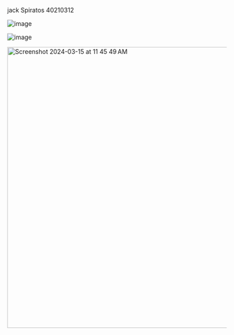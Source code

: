 jack Spiratos 
40210312

![image](https://github.com/SOEN345-WINTER2024/logic-coverage-lab-Spiratatoe/assets/95253269/046fa0fa-6518-4875-9bb0-a0b8b11b91b7)

![image](https://github.com/SOEN345-WINTER2024/logic-coverage-lab-Spiratatoe/assets/95253269/cdbb5a90-d7bb-4ce6-91cc-e997137d60cf)


<img width="643" alt="Screenshot 2024-03-15 at 11 45 49 AM" src="https://github.com/SOEN345-WINTER2024/logic-coverage-lab-Spiratatoe/assets/95253269/76dcb061-2e8c-4391-986b-d1cb5386de58">
